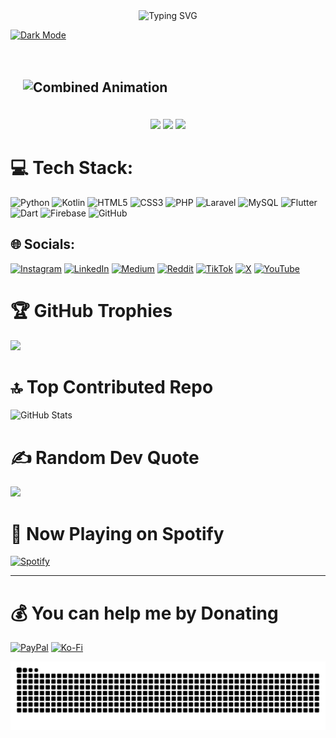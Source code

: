 <div align="center">
  <img src="https://readme-typing-svg.herokuapp.com?font=Fira+Code&size=22&pause=1000&color=F75C7E&center=true&vCenter=true&width=435&lines=Welcome+to+my+GitHub!;I+love+coding+and+learning!;Feel+free+to+explore+my+repos!" alt="Typing SVG" />
</div>

[![Dark Mode](https://img.shields.io/badge/Mode-Dark%20Mode-black?style=for-the-badge)](https://github.com/settings/appearance) 
<div align="center" style="background: url('https://via.placeholder.com/1200x400'); padding: 20px; border-radius: 10px;">
  <h2 align="left">
    <img src="https://readme-typing-svg.herokuapp.com?font=Fira+Code&size=22&pause=1000&color=F75C7E&width=500&lines=My+name+is:+Agus+Miftachul;I+am+Student:+UBHINUS;From:+Malang,+Indonesian" alt="Combined Animation" />
  </h2>
</div>

<div align="center">
  <img style="height: 80px;" src="https://media.giphy.com/media/v1.Y2lkPTc5MGI3NjExNmpvcnprbDB5NDNjMHlsMnRreGhpMnI0bXowYjl0N2t5ZW04dmNxMCZlcD12MV9naWZzX3NlYXJjaCZjdD1n/0lGd2OXXHe4tFhb7Wh/giphy.gif" />
  <img style="height: 160px;" src="https://media.giphy.com/media/M9gbBd9nbDrOTu1Mqx/giphy.gif" />
  <img style="height: 80px;" src="https://media2.giphy.com/media/v1.Y2lkPTc5MGI3NjExOWt2OXRtM3A2cmMxbzU1ODdibm11eWc0MXR3OHRpcDhoZ2NnYm5nbSZlcD12MV9pbnRlcm5hbF9naWZfYnlfaWQmY3Q9Zw/CrFLL3CnRpw5ddlBMm/giphy.gif" />
</div>

# 💻 Tech Stack:
![Python](https://img.shields.io/badge/python-3670A0?style=plastic&logo=python&logoColor=ffdd54) 
![Kotlin](https://img.shields.io/badge/kotlin-%237F52FF.svg?style=plastic&logo=kotlin&logoColor=white) 
![HTML5](https://img.shields.io/badge/html5-%23E34F26.svg?style=plastic&logo=html5&logoColor=white) 
![CSS3](https://img.shields.io/badge/css3-%231572B6.svg?style=plastic&logo=css3&logoColor=white) 
![PHP](https://img.shields.io/badge/php-%23777BB4.svg?style=plastic&logo=php&logoColor=white) 
![Laravel](https://img.shields.io/badge/laravel-%23FF2D20.svg?style=plastic&logo=laravel&logoColor=white) 
![MySQL](https://img.shields.io/badge/mysql-4479A1.svg?style=plastic&logo=mysql&logoColor=white) 
![Flutter](https://img.shields.io/badge/Flutter-02569B?style=plastic&logo=flutter&logoColor=white) 
![Dart](https://img.shields.io/badge/Dart-0175C2?style=plastic&logo=dart&logoColor=white) 
![Firebase](https://img.shields.io/badge/Firebase-FFCA28?style=plastic&logo=firebase&logoColor=white) 
![GitHub](https://img.shields.io/badge/github-%23121011.svg?style=plastic&logo=github&logoColor=white)

## 🌐 Socials:
[![Instagram](https://img.shields.io/badge/Instagram-%23E4405F.svg?logo=Instagram&logoColor=white)](https://instagram.com/_miftachul__) [![LinkedIn](https://img.shields.io/badge/LinkedIn-%230077B5.svg?logo=linkedin&logoColor=white)](https://linkedin.com/in/agus-miftachul-huda) [![Medium](https://img.shields.io/badge/Medium-12100E?logo=medium&logoColor=white)](https://medium.com/@Agusmiftachulhuda) [![Reddit](https://img.shields.io/badge/Reddit-%23FF4500.svg?logo=Reddit&logoColor=white)](https://reddit.com/user/MiftTech) [![TikTok](https://img.shields.io/badge/TikTok-%23000000.svg?logo=TikTok&logoColor=white)](https://tiktok.com/@.miftachul__) [![X](https://img.shields.io/badge/X-black.svg?logo=X&logoColor=white)](https://x.com/Miftachul) [![YouTube](https://img.shields.io/badge/YouTube-%23FF0000.svg?logo=YouTube&logoColor=white)](https://youtube.com/@UCEUw5ovusb-Q6lH9wVlV-Kg)

<div align="left">
  <h1><b>🏆 GitHub Trophies</b></h1>
  
  ![](https://github-profile-trophy.vercel.app/?username=Miftchul&theme=one_dark_pro&no-frame=false&no-bg=true&margin-w=4)
</div>

<div align="left">
  <h1><b>🔝 Top Contributed Repo</b></h1>
  <img src="https://github-readme-stats.vercel.app/api?username=Miftchul&show_icons=true&theme=radical" alt="GitHub Stats" />
</div>

<div align="left">
  <h1><b>✍️ Random Dev Quote</b></h1>
  
  ![](https://quotes-github-readme.vercel.app/api?type=horizontal&theme=radical)
</div>

<div align="left">
  <h1><b>🎵 Now Playing on Spotify</b></h1>
  
  [![Spotify](https://novatorem.vercel.app/api/spotify)](https://open.spotify.com/user/Agusmiftachulhuda)
</div>

---
<div align="left">
  <h1><b>💰 You can help me by Donating</b></h1>
  
  [![PayPal](https://img.shields.io/badge/PayPal-00457C?style=for-the-badge&logo=paypal&logoColor=white)](https://paypal.me/Agus-Miftachul) [![Ko-Fi](https://img.shields.io/badge/Ko--fi-F16061?style=for-the-badge&logo=ko-fi&logoColor=white)](https://ko-fi.com/miftachul)

  
</div>


<img src="https://raw.githubusercontent.com/Miftchul/Miftchul/output/snake.svg" alt="Snake animation" />

###
